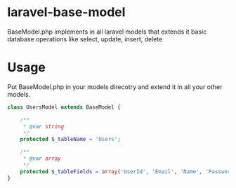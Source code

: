 laravel-base-model
==================

BaseModel.php implements in all laravel models that extends it basic database operations like select, update, insert, delete

# Usage
Put BaseModel.php in your models direcotry and extend it in all your other models.

```php
class UsersModel extends BaseModel {

    /**
     * @var string
     */
    protected $_tableName = 'Users';

    /**
     * @var array
     */
    protected $_tableFields = array('UserId', 'Email', 'Name', 'Password');
}

```
